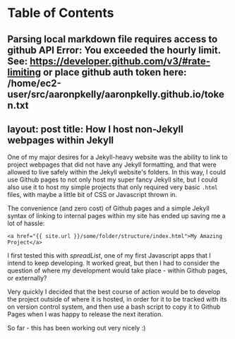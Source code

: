 
Table of Contents
=================

Parsing local markdown file requires access to github API
Error: You exceeded the hourly limit. See: https://developer.github.com/v3/#rate-limiting
or place github auth token here: /home/ec2-user/src/aaronpkelly/aaronpkelly.github.io/token.txt
---
layout: post
title: How I host non-Jekyll webpages within Jekyll
---

One of my major desires for a Jekyll-heavy website was the ability to link to
project webpages that did not have any Jekyll formatting, and that were allowed
to live safely within the Jekyll website's folders. In this way, I could use
Github pages to not only host my super fancy Jekyll site, but I could also use
it to host my simple projects that only required very basic `.html` files, with
maybe a little bit of CSS or Javascript thrown in.

The convenience (and zero cost) of Github pages and a simple Jekyll syntax of
linking to internal pages within my site has ended up saving me a lot of
hassle:

```
<a href="{{ site.url }}/some/folder/structure/index.html">My Amazing Project</a>
```

I first tested this with *spreadList*, one of my first Javascript apps that
I intend to keep developing. It worked great, but then I had to consider the
question of where my development would take place - within Github pages, or
externally?

Very quickly I decided that the best course of action would be to develop the
project outside of where it is hosted, in order for it to be tracked with its
on version control system, and then use a bash script to copy it to Github
Pages when I was happy to release the next iteration.

So far - this has been working out very nicely :)
